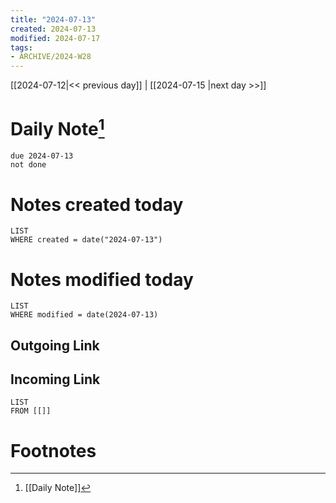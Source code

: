 ```yaml
---
title: "2024-07-13"
created: 2024-07-13
modified: 2024-07-17
tags:
- ARCHIVE/2024-W28 
---
```


[[2024-07-12|<< previous day]] | [[2024-07-15 |next day >>]]

# Daily Note[^1]
```tasks
due 2024-07-13
not done
```
# Notes created today
```dataview
LIST
WHERE created = date("2024-07-13")
```
# Notes modified today
```dataview
LIST
WHERE modified = date(2024-07-13)
```
## Outgoing Link

## Incoming Link
```dataview
LIST
FROM [[]]
```
# Footnotes

[^1]: [[Daily Note]]
